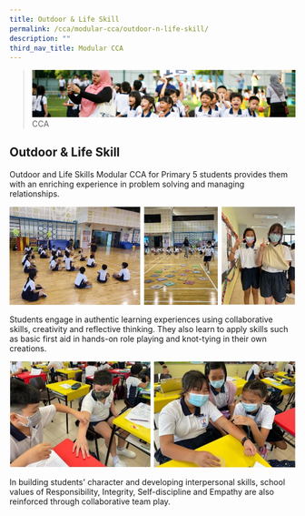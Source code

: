 ```yaml
---
title: Outdoor & Life Skill
permalink: /cca/modular-cca/outdoor-n-life-skill/
description: ""
third_nav_title: Modular CCA
---
```

>![](/images/CCA/CCA_02.jpg)
>CCA

## Outdoor & Life Skill

Outdoor and Life Skills Modular CCA for Primary 5 students provides them with an enriching experience in problem solving and managing relationships.

![](/images/CCA/Outdoor%20&%20Life%20Skill%201.jpg)

Students engage in authentic learning experiences using collaborative skills, creativity and reflective thinking. They also learn to apply skills such as basic first aid in hands-on role playing and knot-tying in their own creations.

![](/images/CCA/Outdoor%20&%20Life%20Skill%202.jpg)

In building students' character and developing interpersonal skills, school values of Responsibility, Integrity, Self-discipline and Empathy are also reinforced through collaborative team play.